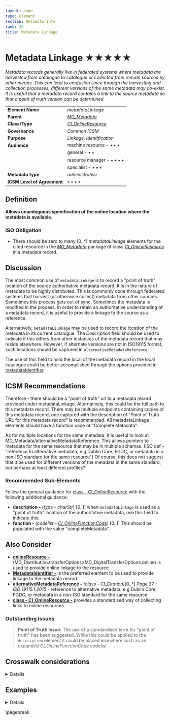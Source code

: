 ```yaml
---
layout: page
type: element
section: Metadata Info
rank: 20
title: Metadata Linkage
---
```

# Metadata Linkage ★★★★★

*Metadata records generally live in federated systems where metadata are harvested from catalogue to catalogue or collected from remote sources by other means. This can lead to confusion since through the harvesting and collection processes, different versions of the same metadata may co-exist. It is useful that a metadata record contains a link to the source metadata so that a point of truth version can be determined.*

| | |
| --- | --- |
| **Element Name** | *metadataLinkage* |
| **Parent** | *[MD_Metadata](./class-MD_Metadata)* |
| **Class/Type** | *[CI_OnlineResource](./class-CI_OnlineResource)* |
| **Governance** | *Common ICSM* |
| **Purpose** | *Linkage, Identification* |
| **Audience** | machine resource - ⭑ ⭑ ⭑ |
| | general - ⭑ ⭑ |
| | resource manager - ⭑ ⭑ ⭑ ⭑ |
| | specialist - ⭑ ⭑ ⭑ |
| **Metadata type** | *administrative* |
| **ICSM Level of Agreement** | ⭑ ⭑ ⭑ ⭑ |

## Definition
**Allows unambiguous specification of the online location where the metadata is available.**

### ISO Obligation
- There should be zero to many [0..\*] *metadataLinkage* elements for the cited resource in the *[MD_Metadata](./class-MD_Metadata)* package of class *[CI_OnlineResource](./class-CI_OnlineResource)* in a metadata record.

## Discussion
The most common use of `metadataLinkage` is to record a "point of truth" location of the source authoritative metadata record. It is in the nature of metadata to be highly distributed. This is commonly done through federated systems that harvest (or otherwise collect) metadata from other sources. Sometimes this process gets out of sync. Sometimes the metadata is modified in the process. In order to retain an authoritative understanding of a metadata record, it is useful to provide a linkage to the source as a reference.

Alternatively, `metadataLiunkage` may be used to record the location of the metadata in its current catalogue. The *Description* field should be used to indicate if this differs from other instances of the metadata record that may reside elsewhere. However, if alternate versions are not in ISO19115 format, such locations should be captured in `alternativeMetadataReference`.

The use of this field to hold the local of the metadata record in the local catalogue could be better accomplished through the options provided in [metadataIdentifier](./MetadataIdentifier).

## ICSM Recommendations

Therefore - there should be a "point of truth" url to a metadata record provided under metadataLinkage. Alternatively, this could be the full path to this metadata record. There may be multiple endpoints containing copies of this metadata record, one captured with the description of "Point of Truth URL for this metadata record" is recommended.
All metadataLinkage elements should have a function code of "Complete Metadata".

As for multiple locations for the same metadata, it is useful to look at MD_Metadata/alternativeMetadataReference. This allows pointers to metadata for the same resource that may be in multiple schemas. (ISO def - "reference to alternative metadata, e.g Dublin Core, FGDC, or metadata in a non-ISO standard for the same resource") Of course, this does not suggest that it be used for different versions of the metadata in the same standard, but perhaps at least different profiles?

### Recommended Sub-Elements

Follow the general guidance for [class - CI_OnlineResource](./class-CI_OnlineResource) with the following additional guidance:

- **description -** (*type - charStr*) [0..1] when `metadataLinkage` is used as a "point of truth" location of the authoritative metadata, use this field to indicate this.
- **function -** *(codelist - [CI_OnlineFunctionCode](http://wiki.esipfed.org/index.php/ISO_19115-3_Codelists#CI_OnLineFunctionCode))* [0..1] This should be populated with the value "completeMetadata".

## Also Consider

- **[onlineResource -](./DistributionInfo)** (MD_Distribution.transferOptions>MD_DigitalTransferOptions.online) is used to provide online linkage to the resource 
- **[MetadataIdentifier -](./MetadataIdentifier)** is the preferred element to be used to provide linkage to the metadata record
- **[alternativeMetadataReference](http://geos.whu.edu.cn/ont/iso19115/metadata.html#d4e52) -** *(class - CI_Citation)*[0..\*] *Page 37 - ISO 19115.1:2015* - reference to alternative metadata, e.g Dublin Core, FGDC, or metadata in a non-ISO standard for the same resource
- **[class - CI_OnlineResource -](./class-CI_OnlineResource)** provides a standardised way of collecting links to online resources 

### Outstanding Issues

> **Point of Truth Issue:**
The use of a standardised term for "point of truth" has been suggested. While this could be applied to the `description` element it could be placed elsewhere such as an expanded *CI_OnlineFunctionCode* codelist

## Crosswalk considerations

<details>

### ISO19139

As this is a new element to allow unambiguous specification of the online location where the metadata is available, there are no reliable elements to crosswalk.

### Dublin core / CKAN / data.gov.au

In Dublin Core, the identifier element is described as holding a reference to the resource (not the metadata). However, in the case of metadata records harvested by s higher level CKAN like catalogue, we view the complete metadata record as the resource. It is also a standard practice that the DC Identifier field to be resolvable. For a Dublin core metadata harvested via CSW from an ISO 19115-1 record, it is important that that record links to something that can be dereferenced. That something is held in the identifier field and should be the location URL/URI for the metadata. IF the ISO 19115-1 identifier element is only an unresolvable UUID, the metadataLinkage element may be a better choice to populate the DC Identifier field.

### DCAT

May map to `dct:identifier` if `metadataIdentifier` is unresolvable

### RIF-CS

May map to `Key Identifier` if `metadataIdentifier` is unresolvable

</details>

## Examples

<details>

### XML

```
<mdb:MD_Metadata>
....
 <mdb:metadataLinkage>
  <cit:CI_OnlineResource>
   <cit:linkage>
    <gco:CharacterString>
    http://geodata.nz/geonetwork/srv/eng/metadata/
    314eb989-3771-4c24-a399-d22631973279
    </gco:CharacterString>
   </cit:linkage>
   <cit:description>
    <gco:CharacterString>Point of truth URL of this metadata record
    </gco:CharacterString>
   </cit:description>
   <cit:function>
    <cit:CI_OnLineFunctionCode 
    codeList="https://schemas.isotc211.org/19115/resources/Codelist/cat
    /codelists.xml#CI_OnLineFunctionCode" codeListValue="completeMetadata"/>
   </cit:function>
  </cit:CI_OnlineResource>
 </mdb:metadataLinkage>
....
</mdb:MD_Metadata>
```

\pagebreak

### UML diagrams
Recommended elements highlighted in yellow

![MDLinkage](../images/MetadataLinkageUML.png)

</details>

\pagebreak

